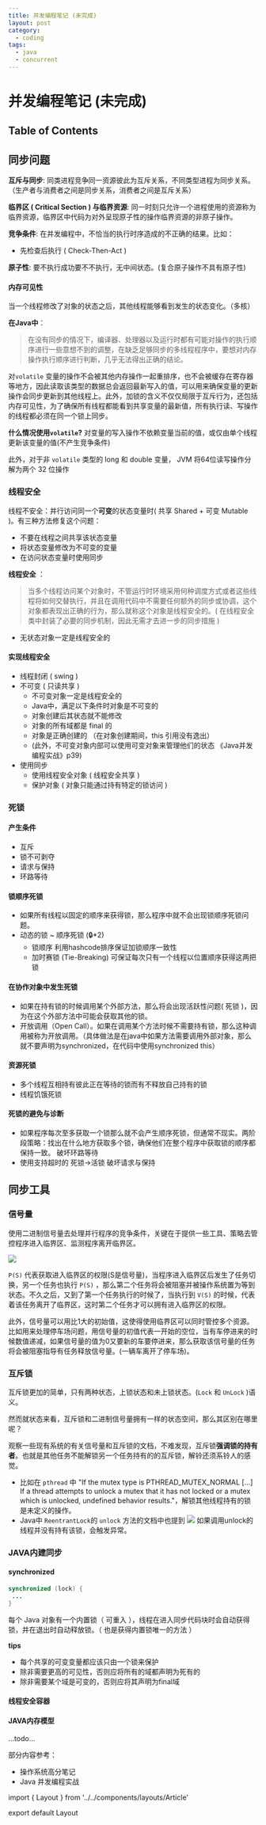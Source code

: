 ```yaml
---
title: 并发编程笔记 (未完成)
layout: post
category:
  - coding
tags:
  - java
  - concurrent
---
```


# 并发编程笔记 (未完成)
## Table of Contents
## 同步问题
**互斥与同步**: 同类进程竞争同一资源彼此为互斥关系，不同类型进程为同步关系。（生产者与消费者之间是同步关系，消费者之间是互斥关系）

**临界区 ( Critical Section ) 与临界资源**: 同一时刻只允许一个进程使用的资源称为临界资源，临界区中代码为对外呈现原子性的操作临界资源的非原子操作。

**竞争条件**: 在并发编程中，不恰当的执行时序造成的不正确的结果。比如：
- 先检查后执行 ( Check-Then-Act )

**原子性**: 要不执行成功要不不执行，无中间状态。(复合原子操作不具有原子性)

#### 内存可见性
 当一个线程修改了对象的状态之后，其他线程能够看到发生的状态变化。（多核）

**在Java中**：
> 在没有同步的情况下，编译器、处理器以及运行时都有可能对操作的执行顺序进行一些意想不到的调整，在缺乏足够同步的多线程程序中，要想对内存操作执行顺序进行判断，几乎无法得出正确的结论。

对`volatile` 变量的操作不会被其他内存操作一起重排序，也不会被缓存在寄存器等地方，因此读取该类型的数据总会返回最新写入的值，可以用来确保变量的更新操作会同步更新到其他线程上。此外，加锁的含义不仅仅局限于互斥行为，还包括内存可见性，为了确保所有线程都能看到共享变量的最新值，所有执行读、写操作的线程都必须在同一个锁上同步。

**什么情况使用`volatile`?**
对变量的写入操作不依赖变量当前的值，或仅由单个线程更新该变量的值(不产生竞争条件)

此外，对于非 `volatile` 类型的 long 和 double 变量， JVM 将64位读写操作分解为两个 32 位操作


### 线程安全
线程不安全：并行访问同一个**可变**的状态变量时( 共享 Shared + 可变 Mutable )。有三种方法修复这个问题：
- 不要在线程之间共享该状态变量
- 将状态变量修改为不可变的变量
- 在访问状态变量时使用同步

**线程安全** ：
> 当多个线程访问某个对象时，不管运行时环境采用何种调度方式或者这些线程将如何交替执行，并且在调用代码中不需要任何额外的同步或协调，这个对象都表现出正确的行为，那么就称这个对象是线程安全的。( 在线程安全类中封装了必要的同步机制，因此无需才去进一步的同步措施 ) 

 - 无状态对象一定是线程安全的

#### 实现线程安全
- 线程封闭 ( swing )
- 不可变 ( 只读共享 )
    - 不可变对象一定是线程安全的
    - Java中，满足以下条件时对象是不可变的
     - 对象创建后其状态就不能修改
     - 对象的所有域都是 final 的
     - 对象是正确创建的 （在对象创建期间，this 引用没有逸出）
     - (此外，不可变对象内部可以使用可变对象来管理他们的状态 《Java并发编程实战》p39)
- 使用同步
    - 使用线程安全对象 ( 线程安全共享 )
    - 保护对象 ( 对象只能通过持有特定的锁访问 )
 

### 死锁
#### 产生条件
- 互斥
- 锁不可剥夺
- 请求与保持
- 环路等待

#### 锁顺序死锁
- 如果所有线程以固定的顺序来获得锁，那么程序中就不会出现锁顺序死锁问题。
- 动态的锁 ~ 顺序死锁 (🔒*2)
    - 锁顺序 利用hashcode排序保证加锁顺序一致性
    - 加时赛锁 (Tie-Breaking) 可保证每次只有一个线程以位置顺序获得这两把锁

#### 在协作对象中发生死锁
- 如果在持有锁的时候调用某个外部方法，那么将会出现活跃性问题( 死锁 )，因为在这个外部方法中可能会获取其他的锁。
- 开放调用（Open Call）。如果在调用某个方法时候不需要持有锁，那么这种调用被称为开放调用。（具体做法是在java中如果方法需要调用外部对象，那么就不要声明为synchronized，在代码中使用synchronized this）

#### 资源死锁
- 多个线程互相持有彼此正在等待的锁而有不释放自己持有的锁
- 线程饥饿死锁

#### 死锁的避免与诊断
- 如果程序每次至多获取一个锁那么就不会产生顺序死锁，但通常不现实。两阶段策略：找出在什么地方获取多个锁，确保他们在整个程序中获取锁的顺序都保持一致。  破坏环路等待
- 使用支持超时的 死锁→活锁 破坏请求与保持

## 同步工具

### 信号量

使用二进制信号量去处理并行程序的竞争条件，关键在于提供一些工具、策略去管控程序进入临界区、监测程序离开临界区。

![](https://i.loli.net/2019/05/26/5cea4833df6ca91868.jpg)


`P(S)` 代表获取进入临界区的权限(S是信号量)，当程序进入临界区后发生了任务切换，另一个任务也执行 `P(S)` ，那么第二个任务将会被阻塞并被操作系统置为等到状态。不久之后，又到了第一个任务执行的时候了，当执行到 `V(S)` 的时候，代表着该任务离开了临界区，这时第二个任务才可以拥有进入临界区的权限。

此外，信号量可以用比1大的初始值，这使得使用临界区可以同时管控多个资源。比如用来处理停车场问题，用信号量的初值代表一开始的空位，当有车停进来的时候数值递减，如果信号量的值为0又要新的车要停进来，那么获取该信号量的任务将会被阻塞指导有任务释放信号量。(一辆车离开了停车场)。

### 互斥锁

互斥锁更加的简单，只有两种状态，上锁状态和未上锁状态。(`Lock` 和 `UnLock` )语义。

然而就状态来看，互斥锁和二进制信号量拥有一样的状态空间，那么其区别在哪里呢？

观察一些现有系统的有关信号量和互斥锁的文档，不难发现，互斥锁**强调锁的持有者**。也就是其他任务不能解锁另一个任务持有的的互斥锁，解铃还须系铃人的感觉。

- 比如在 `pthread` 中  "If the mutex type is PTHREAD_MUTEX_NORMAL […] If a thread attempts to unlock a mutex that it has not locked or a mutex which is unlocked, undefined behavior results."，解锁其他线程持有的锁是未定义的操作。
- Java中 `ReentrantLock`的 `unlock` 方法的文档中也提到
![](https://i.loli.net/2019/05/26/5cea4833ea3be27724.jpg)
如果调用unlock的线程并没有持有该锁，会触发异常。


### JAVA内建同步
#### synchronized
```java
synchronized (lock) {
 ...
}
```
每个 Java 对象有一个内置锁（ 可重入 ），线程在进入同步代码块时会自动获得锁，并在退出时自动释放锁。（ 也是获得内置锁唯一的方法 ）

**tips**
- 每个共享的可变变量都应该只由一个锁来保护
- 除非需要更高的可见性，否则应将所有的域都声明为死有的
- 除非需要某个域是可变的，否则应将其声明为final域

#### 线程安全容器
#### JAVA内存模型
...todo...
 
 部分内容参考：
 - 操作系统高分笔记
 - Java 并发编程实战

import { Layout } from '../../components/layouts/Article'

export default Layout
